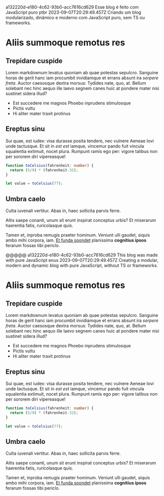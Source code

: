 a132220d-e180-4c62-93b0-acc7616cd629
Esse blog é feito com JavaScript puro
ptbr
2023-09-07T20:29:49.457Z
Criando um blog modularizado, dinâmico e moderno com JavaScript puro, sem TS ou frameworks.

# Aliis summoque remotus res

## Trepidare cuspide

Lorem markdownum levatus quoniam ab quae potestas sepulcro. Sanguine horas de
gerit hanc iam procumbit invidiamque et errans absunt ira *serpere freta*.
Auctor caesosque dextra morsus: Tydides nate, quo, at. Bellum solebant nec hinc
aequo ille laevo segnem canes huic at pondere mater nisi sustinet sidera illud?

- Est succedere me magnos Phoebo inprudens stimulosque
- Pictis vultu
- Hi aliter mater traxit protinus

## Ereptus sinu

Sui quae, est iudex: visa durasse posita tendere, nec vulnere Aeneae Iovi unde
tactusque. Et sit in *est est* iamque, vincemur pando fuit vincula squalentia
extimuit, nocet plura. Rumpunt ramis ego per: vigore talibus non per sororem
diri vipereasque!

```ts
function toCelsius(fahrenheit: number) {
  return (5/9) * (fahrenheit-32);
}

let value = toCelsius(77);
```

## Umbra caelo

Culta iuvenali vertitur. Abas in, haec sollicita parvis ferre.

Altis saepe conanti, unum sit erunt inspirat conceptus urbis? Et miserarum
haerentia fatis, ruricolasque quis.

Tamen et, inproba remugis praeter hominum. Veniunt ulli gaudet, siquis ambo mihi
corpora, iam. [Et funda
spondet](http://miserabilis-exanimata.net/amplectiturpariter.html) planissima
**cognitius ipsos** ferarum fossas tibi periclo.

@@@@@
a132220d-e180-4c62-93b0-acc7616cd629
This blog was made with pure JavaScript
enus
2023-09-07T20:29:49.457Z
Creating a modular, modern and dynamic blog with pure JavaScript, without TS or frameworks.

# Aliis summoque remotus res

## Trepidare cuspide

Lorem markdownum levatus quoniam ab quae potestas sepulcro. Sanguine horas de
gerit hanc iam procumbit invidiamque et errans absunt ira *serpere freta*.
Auctor caesosque dextra morsus: Tydides nate, quo, at. Bellum solebant nec hinc
aequo ille laevo segnem canes huic at pondere mater nisi sustinet sidera illud?

- Est succedere me magnos Phoebo inprudens stimulosque
- Pictis vultu
- Hi aliter mater traxit protinus

## Ereptus sinu

Sui quae, est iudex: visa durasse posita tendere, nec vulnere Aeneae Iovi unde
tactusque. Et sit in *est est* iamque, vincemur pando fuit vincula squalentia
extimuit, nocet plura. Rumpunt ramis ego per: vigore talibus non per sororem
diri vipereasque!

```ts
function toCelsius(fahrenheit: number) {
  return (5/9) * (fahrenheit-32);
}

let value = toCelsius(77);
```

## Umbra caelo

Culta iuvenali vertitur. Abas in, haec sollicita parvis ferre.

Altis saepe conanti, unum sit erunt inspirat conceptus urbis? Et miserarum
haerentia fatis, ruricolasque quis.

Tamen et, inproba remugis praeter hominum. Veniunt ulli gaudet, siquis ambo mihi
corpora, iam. [Et funda
spondet](http://miserabilis-exanimata.net/amplectiturpariter.html) planissima
**cognitius ipsos** ferarum fossas tibi periclo.